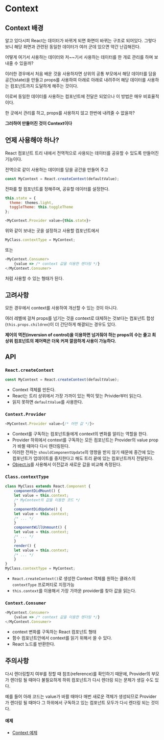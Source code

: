 # Context

## Context 배경

알고 있다시피 React는 데이터가 바뀌게 되면 화면이 바뀌는 구조로 되어있다. 그렇다 보니 해당 화면과 관련된 동일한 데이터가 여러 군데 있으면 약간 난감해진다.

어떻게 여기서 사용하는 데이터와 저~~기서 사용하는 데이터를 한 개로 관리를 하며 보내줄 수 있을까?

이러한 경우에서 처음 배운 것을 사용하자면 상위의 공통 부모에서 해당 데이터를 담을 공간(state)을 만들고 props를 사용하여 아래로 아래로 내려주어 해당 데이터를 사용하는 컴포넌트까지 도달하게 해주는 것이다.

이로써 동일한 데이터를 사용하는 컴포넌트에 전달은 되었으나 이 방법은 매우 비효율적이다.

한 곳에서 관리를 하고, props를 사용하지 않고 한번에 내려줄 수 없을까?

**그러하여 만들어진 것이 Context이다**

## 언제 사용해야 하나?

React 컴포넌트 트리 내에서 전역적으로 사용되는 데이터를 공유할 수 있도록 만들어진 기능이다.

전역으로 같이 사용하는 데이터를 담을 공간을 만들어 주고

```js
const MyContext = React.createContext(defaultValue);
```

전파를 할 컴포넌트를 정해주며, 공유할 데이터를 설정한다.

```js
this.state = {
  theme: themes.light,
  toggleTheme: this.toggleTheme
};

<MyContext.Provider value={this.state}>
```

위와 같이 보내는 곳을 설정하고 사용할 컴포넌트에서 

```js
MyClass.contextType = MyContext;
``` 

또는 

```js
<MyContext.Consumer>
    {value => /* context 값을 이용한 렌더링 */}
</MyContext.Consumer>
```

처럼 사용할 수 있는 형태가 된다.

## 고려사항

모든 경우에서 context를 사용하여 개선할 수 있는 것이 아니다. 

여러 레벨에 걸쳐 props를 넘기는 것을 context로 대체하는 것보다는 컴포넌트 합성(`this.props.children`)이 더 간단하게 해결되는 경우도 있다.

**제어의 역전(inversion of control)을 이용하면 넘겨줘야 하는 props의 수는 줄고 최상위 컴포넌트의 제어력은 더욱 커져 깔끔하게 사용이 가능하다.**

## API

### `React.createContext`

```js
const MyContext = React.createContext(defaultValue);
```

- Context 객체를 만든다.
- React는 트리 상위에서 가장 가까이 있는 짝이 맞는 Privider부터 읽는다.
- 읽지 못하면 `defaultValue`를 사용한다.

### `Context.Provider`

```js
<MyContext.Provider value={/* 어떤 값 */}>
```

- Context를 구독하는 컴포넌트들에게 context의 변화를 알리는 역할을 한다.
- Provider 하위에서 context를 구독하는 모든 컴포넌트는 Provider의 value prop가 바뀔 때마다 다시 렌더링된다.
- 이러한 전파는 `shouldComponentUpdate`의 영향을 받지 않기 때문에 중간에 있는 컴포넌트가 업데이트를 중지한다고 해도 트리 끝에 있는 컴포넌트까지 전달된다.
- [Object.is](http://object.is/)를 사용해서 이전값과 새로운 값을 비교해 측정된다.

### `Class.contextType`

```js
class MyClass extends React.Component {
    componentDidMount() {
    let value = this.context;
    /* MyContext의 값을 이용한 코드 */
    }
    componentDidUpdate() {
    let value = this.context;
    /* ... */
    }
    componentWillUnmount() {
    let value = this.context;
    /* ... */
    }
    render() {
    let value = this.context;
    /* ... */
    }
}
MyClass.contextType = MyContext;
```

- `React.createContext()`로 생성한 Context 객체를 원하는 클래스의 `contextType` 프로퍼티로 지정가능
- `this.context`를 이용해서 가장 가까운 provider를 찾아 값을 읽는다.

### `Context.Consumer`

```js
<MyContext.Consumer>
    {value => /* context 값을 이용한 렌더링 */}
</MyContext.Consumer>
```

- context 변화를 구독하는 React 컴포넌트 형태
- 함수 컴포넌트안에서 context를 읽기 위해서 쓸 수 있다.
- React 노드를 반환한다.

## 주의사항

다시 렌더링할지 여부를 정할 때 참조(reference)를 확인하기 때문에, Provider의 부모가 렌더링 될 때마다 불필요하게 하위 컴포넌트가 다시 렌더링 되는 문제가 생길 수도 있다. 

예를 들어 아래 코드는 value가 바뀔 때마다 매번 새로운 객체가 생성되므로 Provider가 렌더링 될 때마다 그 하위에서 구독하고 있는 컴포넌트 모두가 다시 렌더링 되는 것이다.

#### 예제

- [Context 예제](https://codesandbox.io/s/pensive-antonelli-y4l0h)
